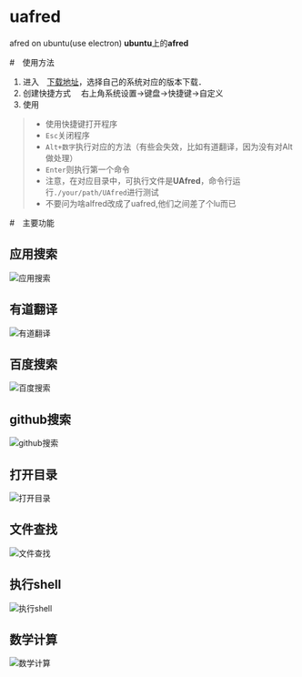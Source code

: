 # uafred
afred on ubuntu(use electron)
**ubuntu**上的**afred**

#　使用方法
1. 进入　[下载地址](https://github.com/zhenyangze/uafred/tree/master/download)，选择自己的系统对应的版本下载．
2. 创建快捷方式
　右上角系统设置->键盘->快捷键->自定义
3. 使用

> * 使用快捷键打开程序
> * `Esc`关闭程序
> * `Alt+数字`执行对应的方法（有些会失效，比如有道翻译，因为没有对Alt做处理）
> * `Enter`则执行第一个命令
> * 注意，在对应目录中，可执行文件是**UAfred**，命令行运行`./your/path/UAfred`进行测试
> * 不要问为啥alfred改成了uafred,他们之间差了个lu而已

#　主要功能
## 应用搜索
![应用搜索](https://github.com/zhenyangze/uafred/raw/master/screenshot/app.png)
## 有道翻译
![有道翻译](https://github.com/zhenyangze/uafred/raw/master/screenshot/yd.png)
## 百度搜索
![百度搜索](https://github.com/zhenyangze/uafred/raw/master/screenshot/bd.png)
## github搜索
![github搜索](https://github.com/zhenyangze/uafred/raw/master/screenshot/github.png)
## 打开目录
![打开目录](https://github.com/zhenyangze/uafred/raw/master/screenshot/cd.png)
## 文件查找
![文件查找](https://github.com/zhenyangze/uafred/raw/master/screenshot/find.png)
## 执行shell
![执行shell](https://github.com/zhenyangze/uafred/raw/master/screenshot/shell.png)
## 数学计算
![数学计算](https://github.com/zhenyangze/uafred/raw/master/screenshot/calc.png)
